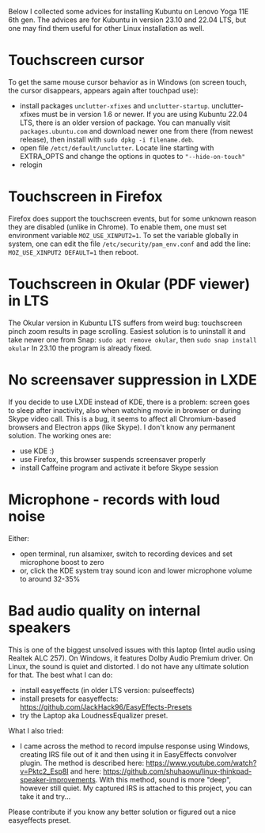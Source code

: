 Below I collected some advices for installing Kubuntu on Lenovo Yoga 11E 6th gen.
The advices are for Kubuntu in version 23.10 and 22.04 LTS, but one may find them useful for other Linux installation as well.

# Touchscreen cursor
To get the same mouse cursor behavior as in Windows (on screen touch, the cursor disappears, appears again after touchpad use):
- install packages `unclutter-xfixes` and `unclutter-startup`. unclutter-xfixes must be in version 1.6 or newer. If you are using Kubuntu 22.04 LTS, there is an older version of package. You can manually visit `packages.ubuntu.com` and download newer one from there (from newest release), then install with `sudo dpkg -i filename.deb`.
- open file `/etct/default/unclutter`. Locate line starting with EXTRA_OPTS and change the options in quotes to `"--hide-on-touch"`
- relogin

# Touchscreen in Firefox
Firefox does support the touchscreen events, but for some unknown reason they are disabled (unlike in Chrome). To enable them, one must set environment variable `MOZ_USE_XINPUT2=1`.
To set the variable globally in system, one can edit the file `/etc/security/pam_env.conf` and add the line:
`MOZ_USE_XINPUT2 DEFAULT=1`
then reboot.

# Touchscreen in Okular (PDF viewer) in LTS
The Okular version in Kubuntu LTS suffers from weird bug: touchscreen pinch zoom results in page scrolling. Easiest solution is to uninstall it and take newer one from Snap:
`sudo apt remove okular`, then 
`sudo snap install okular`
In 23.10 the program is already fixed.

# No screensaver suppression in LXDE
If you decide to use LXDE instead of KDE, there is a problem: screen goes to sleep after inactivity, also when watching movie in browser or during Skype video call. This is a bug, it seems to affect all Chromium-based browsers and Electron apps (like Skype). I don't know any permanent solution. The working ones are:
- use KDE :)
- use Firefox, this browser suspends screensaver properly
- install Caffeine program and activate it before Skype session

# Microphone - records with loud noise
Either:
- open terminal, run alsamixer, switch to recording devices and set microphone boost to zero
- or, click the KDE system tray sound icon and lower microphone volume to around 32-35%

# Bad audio quality on internal speakers
This is one of the biggest unsolved issues with this laptop (Intel audio using Realtek ALC 257). On Windows, it features Dolby Audio Premium driver. On Linux, the sound is quiet and distorted. I do not have any ultimate solution for that.
The best what I can do:
- install easyeffects (in older LTS version: pulseeffects)
- install presets for easyeffects: https://github.com/JackHack96/EasyEffects-Presets
- try the Laptop aka LoudnessEqualizer preset.

What I also tried:
- I came across the method to record impulse response using Windows, creating IRS file out of it and then using it in EasyEffects convolver plugin. The method is described here: https://www.youtube.com/watch?v=Pktc2_Esp8I and here: https://github.com/shuhaowu/linux-thinkpad-speaker-improvements. With this method, sound is more "deep", however still quiet. My captured IRS is attached to this project, you can take it and try... 

Please contribute if you know any better solution or figured out a nice easyeffects preset.